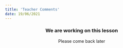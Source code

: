 ```yaml
---
title: 'Teacher Comments'
date: 19/06/2021
---
```


### <center>We are working on this lesson</center>
<center>Please come back later</center>